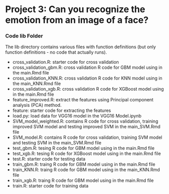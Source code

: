# Project 3: Can you recognize the emotion from an image of a face?

### Code lib Folder

The lib directory contains various files with function definitions (but only function definitions - no code that actually runs).

- cross_validation.R: starter code for cross validation
- cross_validation_gbm.R: cross validation R code for GBM model using in the main.Rmd file 
- cross_validation_KNN.R: cross validation R code for KNN model using in the main_KNN.Rmd file 
- cross_validation_xgb.R: cross validation R code for XGBoost model using in the main.Rmd file 
- feature_improved.R: extract the features using Principal component analysis (PCA) method.
- feature: starter code for extracting the features 
- load.py: load data for VGG16 model in the VGG16 Model.ipynb
- SVM_model_weighted.R: contains R code for cross validation, training improved SVM model and testing improved SVM in the main_SVM.Rmd file
- SVM_model.R: contains R code for cross validation, training SVM model and testing SVM in the main_SVM.Rmd file
- test_gbm.R: tesing R code for GBM model using in the main.Rmd file 
- test_xgb.R: tesing R code for XGBoost model using in the main.Rmd file 
- test.R: starter code for testing data
- train_gbm.R: traing R code for GBM model using in the main.Rmd file 
- train_KNN.R: traing R code for GBM model using in the main_KNN.Rmd file 
- train_xgb.R: traing R code for GBM model using in the main.Rmd file 
- train.R: starter code for training data
